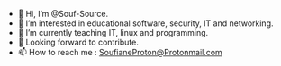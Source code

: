 - 👋 Hi, I’m @Souf-Source.
- 👀 I’m interested in educational software, security, IT and networking.
- 🌱 I’m currently teaching IT, linux and programming.
- 💞️ Looking forward to contribute.
- 📫 How to reach me : SoufianeProton@Protonmail.com
<!---
Souf-Source/Souf-Source is a ✨ special ✨ repository because its `README.md` (this file) appears on your GitHub profile.
You can click the Preview link to take a look at your changes.
--->
